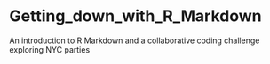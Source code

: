 # Getting_down_with_R_Markdown
An introduction to R Markdown and a collaborative coding challenge exploring NYC parties
